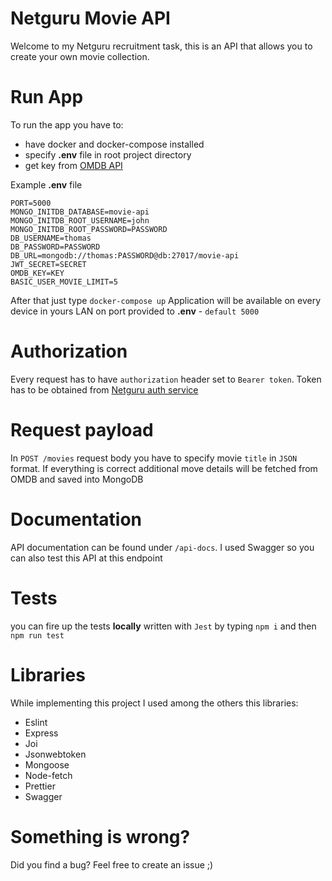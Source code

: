 # Netguru Movie API

Welcome to my Netguru recruitment task, this is an API that allows you to create your own movie collection.

# Run App

To run the app you have to:

- have docker and docker-compose installed
- specify **.env** file in root project directory
- get key from [OMDB API](http://www.omdbapi.com/)

Example **.env** file

    PORT=5000
    MONGO_INITDB_DATABASE=movie-api
    MONGO_INITDB_ROOT_USERNAME=john
    MONGO_INITDB_ROOT_PASSWORD=PASSWORD
    DB_USERNAME=thomas
    DB_PASSWORD=PASSWORD
    DB_URL=mongodb://thomas:PASSWORD@db:27017/movie-api
    JWT_SECRET=SECRET
    OMDB_KEY=KEY
    BASIC_USER_MOVIE_LIMIT=5

After that just type `docker-compose up`
Application will be available on every device in yours LAN on port provided to **.env** - `default 5000`

# Authorization

Every request has to have `authorization` header set to `Bearer token`. Token has to be obtained from [Netguru auth service](https://github.com/netguru/nodejs-recruitment-task)

# Request payload

In `POST /movies` request body you have to specify movie `title` in `JSON` format. If everything is correct additional move details will be fetched from OMDB and saved into MongoDB

# Documentation

API documentation can be found under `/api-docs`. I used Swagger so you can also test this API at this endpoint

# Tests

you can fire up the tests **locally** written with `Jest` by typing `npm i` and then `npm run test`

# Libraries

While implementing this project I used among the others this libraries:

- Eslint
- Express
- Joi
- Jsonwebtoken
- Mongoose
- Node-fetch
- Prettier
- Swagger

# Something is wrong?

Did you find a bug? Feel free to create an issue ;)
